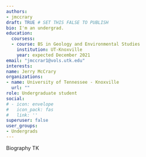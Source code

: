 ```yaml
---
authors:
- jmccrary
draft: TRUE # SET THIS FALSE TO PUBLISH
bio: I'm an undergrad.
education:
  coursess:
  - course: BS in Geology and Environmental Studies
    institution: UT-Knoxville
    year: expected December 2021
email: "jmccrar1@vols.utk.edu"
interests:
name: Jerry McCrary
organizations:
- name: University of Tennessee - Knoxville
  url: ""
role: Undergraduate student
social:
# - icon: envelope
#   icon_pack: fas
#   link: ''
superuser: false
user_groups:
- Undergrads
---
```

Biography TK

